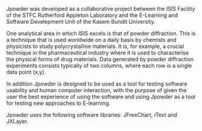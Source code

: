 Jpowder was developed as a collaborative project between the ISIS Facility of the STFC Rutherford Appleton Laboratory and the E-Learning and Software Develepment Unit of the Kasem Bundit University.

One analytical area in which ISIS excels is that of powder diffraction. This is a technique that is used worldwide on a daily basis by chemists and physicists to study polycrystalline materials. It is, for example, a crucial technique in the pharmaceutical industry where it is used to characterise the physical forms of drug materials. Data generated by powder diffraction experiments consists typically of two columns, where each row is a single data point (x,y).

In addition Jpowder is designed to be used as a tool for testing software usability and human computer interaction, with the purpose of given the user the best experience of using the software and using Jpowder as a tool for testing new approaches to E-learning.

Jpowder uses the following software libraries: JFreeChart, iText and JXLayer.
